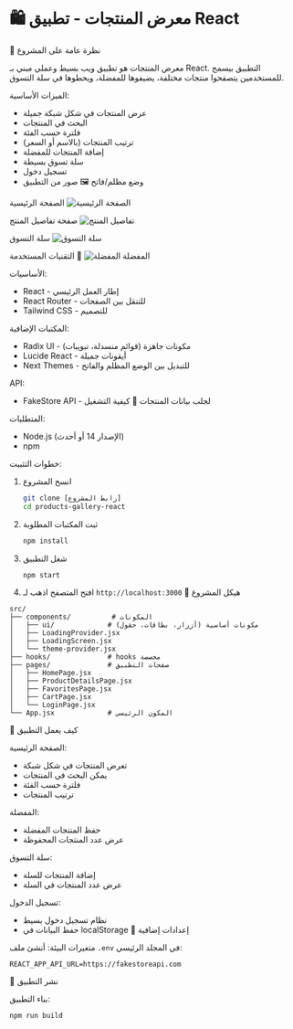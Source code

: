 # 🛍️ معرض المنتجات - تطبيق React
📝 نظرة عامة على المشروع

معرض المنتجات هو تطبيق ويب بسيط وعملي مبني بـ React. التطبيق بيسمح للمستخدمين يتصفحوا منتجات مختلفة، يضيفوها للمفضلة، ويحطوها في سلة التسوق.

الميزات الأساسية:
- عرض المنتجات في شكل شبكة جميلة
- البحث في المنتجات
- فلترة حسب الفئة
- ترتيب المنتجات (بالاسم أو السعر)
- إضافة المنتجات للمفضلة
- سلة تسوق بسيطة
- تسجيل دخول
- وضع مظلم/فاتح
🖼️ صور من التطبيق

الصفحة الرئيسية
![الصفحة الرئيسية](https://via.placeholder.com/800x400/3B82F6/FFFFFF?text=الصفحة+الرئيسية)

صفحة تفاصيل المنتج
![تفاصيل المنتج](https://via.placeholder.com/800x400/10B981/FFFFFF?text=تفاصيل+المنتج)

سلة التسوق
![سلة التسوق](https://via.placeholder.com/800x400/F59E0B/FFFFFF?text=سلة+التسوق)

المفضلة
![المفضلة](https://via.placeholder.com/800x400/EF4444/FFFFFF?text=المفضلة)
🧱 التقنيات المستخدمة

الأساسيات:
- React - إطار العمل الرئيسي
- React Router - للتنقل بين الصفحات
- Tailwind CSS - للتصميم

المكتبات الإضافية:
- Radix UI - مكونات جاهزة (قوائم منسدلة، تبويبات)
- Lucide React - أيقونات جميلة
- Next Themes - للتبديل بين الوضع المظلم والفاتح

API:
- FakeStore API - لجلب بيانات المنتجات
🚀 كيفية التشغيل

المتطلبات:
- Node.js (الإصدار 14 أو أحدث)
- npm

خطوات التثبيت:

1. انسخ المشروع
   ```bash
   git clone [رابط المشروع]
   cd products-gallery-react
   ```

2. ثبت المكتبات المطلوبة
   ```bash
   npm install
   ```

3. شغل التطبيق
   ```bash
   npm start
   ```

4. افتح المتصفح
   اذهب لـ `http://localhost:3000`
📁 هيكل المشروع

```
src/
├── components/          # المكونات
│   ├── ui/             # مكونات أساسية (أزرار، بطاقات، حقول)
│   ├── LoadingProvider.jsx
│   ├── LoadingScreen.jsx
│   └── theme-provider.jsx
├── hooks/              # hooks مخصصة
├── pages/              # صفحات التطبيق
│   ├── HomePage.jsx
│   ├── ProductDetailsPage.jsx
│   ├── FavoritesPage.jsx
│   ├── CartPage.jsx
│   └── LoginPage.jsx
└── App.jsx             # المكون الرئيسي
```
🎯 كيف يعمل التطبيق

الصفحة الرئيسية:
- تعرض المنتجات في شكل شبكة
- يمكن البحث في المنتجات
- فلترة حسب الفئة
- ترتيب المنتجات

المفضلة:
- حفظ المنتجات المفضلة
- عرض عدد المنتجات المحفوظة

سلة التسوق:
- إضافة المنتجات للسلة
- عرض عدد المنتجات في السلة

تسجيل الدخول:
- نظام تسجيل دخول بسيط
- حفظ البيانات في localStorage
🔧 إعدادات إضافية

متغيرات البيئة:
أنشئ ملف `.env` في المجلد الرئيسي:
```env
REACT_APP_API_URL=https://fakestoreapi.com
```
🚀 نشر التطبيق

بناء التطبيق:
```bash
npm run build
```






